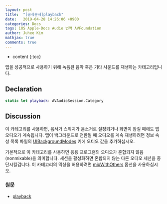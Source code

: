 ```yaml
---
layout: post
title:  "[공식문서]playback"
date:   2019-04-28 14:26:06 +0900
categories: Docs
tags: iOS Apple-Docs Audio 번역 AVFoundation
author: Juhee Kim
mathjax: true
comments: true
---
```


* content
{:toc}

앱을 성공적으로 사용하기 위해 녹음된 음악 혹은 기타 사운드를 재생하는 카테고리입니다.

## Declaration
```swift
static let playback: AVAudioSession.Category
```

## Discussion
이 카테고리를 사용하면, 음서거 스위치가 음소거로 설정되거나 화면이 잠길 때에도 앱 오디오가 계속됩니다. 앱이 백그라운드로 전환될 때 오디오를 계속 재생하려면 정보 속성 목록 파일의 [UIBackgroundModes](https://developer.apple.com/library/archive/documentation/General/Reference/InfoPlistKeyReference/Articles/iPhoneOSKeys.html#//apple_ref/doc/plist/info/UIBackgroundModes) 키에 오디오 값을 추가하십시오.

기본적으로 이 카테고리를 사용하면 응용 프로그램의 오디오가 혼합되지 않음(nonmixable)을 의미합니다. 세션을 활성화하면 혼합되지 않는 다른 오디오 세션을 중단시킬겁니다. 이 카테고리의 믹싱을 허용하려면 [mixWithOthers](https://developer.apple.com/documentation/avfoundation/avaudiosession/categoryoptions/1616611-mixwithothers) 옵션을 사용하십시오.


### 원문
 * [playback](https://developer.apple.com/documentation/avfoundation/avaudiosession/category/1616509-playback)
